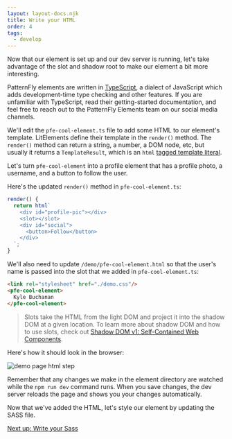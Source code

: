 ```yaml
---
layout: layout-docs.njk
title: Write your HTML
order: 4
tags:
  - develop
---
```


Now that our element is set up and our dev server is running, let's take 
advantage of the slot and shadow root to make our element a bit more 
interesting.

PatternFly elements are written in [TypeScript](https://typescriptlang.org), a 
dialect of JavaScript which adds development-time type checking and other 
features.
If you are unfamiliar with TypeScript, read their getting-started documentation, 
and feel free to reach out to the PatternFly Elements team on our social media 
channels.

We'll edit the `pfe-cool-element.ts` file to add some HTML to our element's 
template. LitElements define their template in the `render()` method.
The `render()` method can return a string, a number, a DOM node, etc, but 
usually it returns a `TemplateResult`, which is an `html`
[tagged template 
literal](https://developer.mozilla.org/en-US/docs/Web/JavaScript/Reference/Template_literals#tagged_templates).

Let's turn `pfe-cool-element` into a profile element that has a profile photo, a 
username, and a button to follow the user.

Here's the updated `render()` method in `pfe-cool-element.ts`:

```ts
render() {
  return html`
    <div id="profile-pic"></div>
    <slot></slot>
    <div id="social">
      <button>Follow</button>
    </div>
  `;
}
```

We'll also need to update `/demo/pfe-cool-element.html`
so that the user's name is passed into the slot that we added in `pfe-cool-element.ts`:

```html
<link rel="stylesheet" href="./demo.css"/>
<pfe-cool-element>
  Kyle Buchanan
</pfe-cool-element>
```

> Slots take the HTML from the light DOM and project it into the shadow DOM at a 
> given location.
> To learn more about shadow DOM and how to use slots, check out [Shadow DOM v1: 
> Self-Contained Web 
> Components](https://developers.google.com/web/fundamentals/web-components/shadowdom).

Here's how it should look in the browser:

![demo page html step](/images/develop/develop-html.png)

Remember that any changes we make in the element directory are watched while the 
`npm run dev` command runs.
When you save changes, the dev server reloads the page and shows you your 
changes automatically.

Now that we've added the HTML, let's style our element by updating the SASS 
file.

<a class="cta" href="../sass">Next up: Write your Sass</a>
